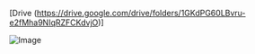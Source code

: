 [Drive
(https://drive.google.com/drive/folders/1GKdPG60LBvru-e2fMha9NIqRZFCKdvjO)]



![Image](https://github.com/user-attachments/assets/80127c9e-17d7-412f-a379-abc8f2e61ad0)
